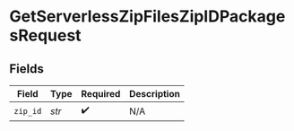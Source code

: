 # GetServerlessZipFilesZipIDPackagesRequest


## Fields

| Field              | Type               | Required           | Description        |
| ------------------ | ------------------ | ------------------ | ------------------ |
| `zip_id`           | *str*              | :heavy_check_mark: | N/A                |